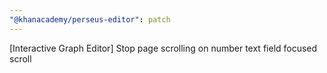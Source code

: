 ```yaml
---
"@khanacademy/perseus-editor": patch
---
```


[Interactive Graph Editor] Stop page scrolling on number text field focused scroll
